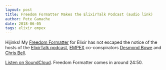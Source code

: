 ```yaml
---
layout: post
title: Freedom Formatter Makes the ElixirTalk Podcast (audio link)
author: Pete Gamache
date: 2018-06-05
tags: elixir empex
---
```

Hijinks! My [Freedom
Formatter](https://github.com/marcandre/freedom_formatter) for Elixir
has not escaped the notice of the hosts of the
[ElixirTalk podcast](https://soundcloud.com/elixirtalk),
[EMPEX](https://empex.co/) co-conspirators
[Desmond Bowe](https://twitter.com/desmondmonster) and
[Chris Bell](https://twitter.com/cjbell_).

[Listen on SoundCloud](https://soundcloud.com/elixirtalk/episode-116-injecting-initial-genserver-state-the-freedom-formatter-and-are-behaviours-the-right-move).
Freedom Formatter comes in around 24:50.
